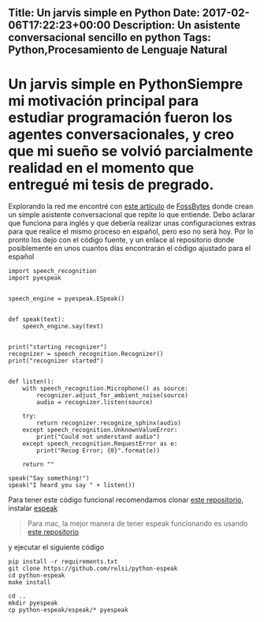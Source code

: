 Title: Un jarvis simple en Python
Date: 2017-02-06T17:22:23+00:00
Description: Un asistente conversacional sencillo en python
Tags: Python,Procesamiento de Lenguaje Natural
---
# Un jarvis simple en PythonSiempre mi motivación principal para estudiar programación fueron los agentes conversacionales, y creo que mi sueño se volvió parcialmente realidad en el momento que entregué mi tesis de pregrado.

Explorando la red me encontré con [este artículo](https://fossbytes.com/code-personal-assistant-using-python-programming/) de [FossBytes](https://fossbytes.com) donde crean un simple asistente conversacional que repite lo que entiende. Debo aclarar que funciona para inglés y que debería realizar unas configuraciones extras para que realice el mismo proceso en español, pero eso no será hoy. Por lo pronto los dejo con el código fuente, y un enlace al repositorio donde posiblemente en unos cuantos días encontrarán el código ajustado para el español

```
import speech_recognition
import pyespeak


speech_engine = pyespeak.ESpeak()


def speak(text):
    speech_engine.say(text)


print("starting recognizer")
recognizer = speech_recognition.Recognizer()
print("recognizer started")


def listen():
    with speech_recognition.Microphone() as source:
        recognizer.adjust_for_ambient_noise(source)
        audio = recognizer.listen(source)

    try:
        return recognizer.recognize_sphinx(audio)
    except speech_recognition.UnknownValueError:
        print("Could not understand audio")
    except speech_recognition.RequestError as e:
        print("Recog Error; {0}".format(e))

    return ""

speak("Say something!")
speak("I heard you say " + listen())
```

Para tener este código funcional recomendamos clonar [este repositorio](https://github.com/contraslash/dummy-jarvis), instalar [espeak](http://espeak.sourceforge.net/download.html)

> Para mac, la mejor manera de tener espeak funcionando es usando [este repositorio](https://github.com/pettarin/espeakosx)

y ejecutar el siguiente código

```
pip install -r requirements.txt
git clone https://github.com/relsi/python-espeak
cd python-espeak
make install

cd ..
mkdir pyespeak
cp python-espeak/espeak/* pyespeak
```